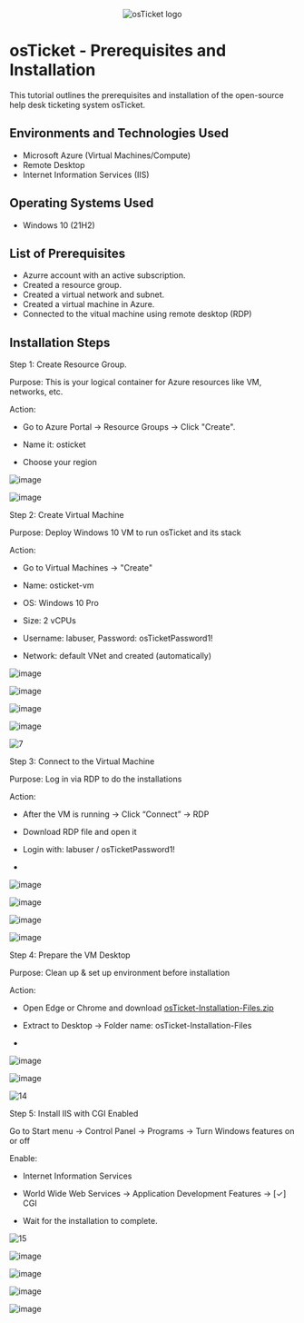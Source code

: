 <p align="center">
<img src="https://i.imgur.com/Clzj7Xs.png" alt="osTicket logo"/>
</p>

<h1>osTicket - Prerequisites and Installation</h1>
This tutorial outlines the prerequisites and installation of the open-source help desk ticketing system osTicket.<br />

<h2>Environments and Technologies Used</h2>

- Microsoft Azure (Virtual Machines/Compute)
- Remote Desktop
- Internet Information Services (IIS)

<h2>Operating Systems Used </h2>

- Windows 10</b> (21H2)

<h2>List of Prerequisites</h2>

- Azurre account with an active subscription.
- Created a resource group.
- Created a virtual network and subnet.
- Created a virtual machine in Azure.
- Connected to the vitual machine using remote desktop (RDP)

<h2>Installation Steps</h2
                        
 Step 1: Create Resource Group.
 

 
Purpose: This is your logical container for Azure resources like VM, networks, etc.



Action:

- Go to Azure Portal → Resource Groups → Click "Create".

- Name it: osticket

- Choose your region

![image](https://github.com/user-attachments/assets/a5e7a9ad-4326-4019-8e6f-d9673f335a4a)

![image](https://github.com/user-attachments/assets/94b9e6ff-290a-4041-bdeb-e0dea8f7ff0c)

<p>
</p>

  
Step 2: Create Virtual Machine


Purpose: Deploy Windows 10 VM to run osTicket and its stack

Action:

- Go to Virtual Machines → "Create"

- Name: osticket-vm

- OS: Windows 10 Pro

- Size: 2 vCPUs

- Username: labuser, Password: osTicketPassword1!

- Network:  default VNet and created (automatically)
  
![image](https://github.com/user-attachments/assets/501d4b0a-a741-4b18-9078-8d84530cb569)

![image](https://github.com/user-attachments/assets/dc1cf193-f93f-47b3-9203-07610240ffcd)

![image](https://github.com/user-attachments/assets/c666ba3c-ba6a-44e6-91b1-be10e43b389a)

![image](https://github.com/user-attachments/assets/4c386da7-3a71-4f2f-951a-3ee675fcd7bb)

![7](https://github.com/user-attachments/assets/ff539305-4c0f-42df-8c4e-8c204ce9bbb0)
<p>
<p>


<p>
<p>
  
Step 3: Connect to the Virtual Machine
  
Purpose: Log in via RDP to do the installations

Action:

- After the VM is running → Click “Connect” → RDP

- Download RDP file and open it

- Login with: labuser / osTicketPassword1!
- 
![image](https://github.com/user-attachments/assets/c3603ff1-c8a5-42e1-a5f2-d5ac66fa9f03)

![image](https://github.com/user-attachments/assets/7039000f-70e8-486e-b3ea-08d3ded6e068)

![image](https://github.com/user-attachments/assets/03e91c56-0c9f-480c-8783-2c581763b8a0)

![image](https://github.com/user-attachments/assets/f37ba0ff-fafa-4a3c-a3c0-fff209b88094)
</p>
</p>


Step 4: Prepare the VM Desktop
  
Purpose: Clean up & set up environment before installation

Action:

- Open Edge or Chrome and download [osTicket-Installation-Files.zip](https://drive.google.com/uc?export=download&id=1b3RBkXTLNGXbibeMuAynkfzdBC1NnqaD)

- Extract to Desktop → Folder name: osTicket-Installation-Files
- 
![image](https://github.com/user-attachments/assets/68634608-f48a-4d37-9747-99c4c4afcf6e)

![image](https://github.com/user-attachments/assets/7d75c221-89b0-4c83-8592-7eb49784f34b)

![14](https://github.com/user-attachments/assets/e3b27d38-88d6-4256-9eda-e5dba48e1bc3)


Step 5: Install IIS with CGI Enabled

Go to Start menu → Control Panel → Programs → Turn Windows features on or off

Enable:

- Internet Information Services

- World Wide Web Services → Application Development Features → [✓] CGI

- Wait for the installation to complete.

![15](https://github.com/user-attachments/assets/979cc81c-0c31-40c0-8787-3919437d14fe)

![image](https://github.com/user-attachments/assets/7c33e757-0b7f-4a30-a746-463ea3e6b835)

![image](https://github.com/user-attachments/assets/09e1987e-e506-4a4b-b4d2-4dfc40eff358)

![image](https://github.com/user-attachments/assets/2988ec9e-f910-489d-a21e-9bd8f5bcfa76)

![image](https://github.com/user-attachments/assets/4b974142-4401-4d12-a50f-0a3857d40ca6)

</p>
<br />

